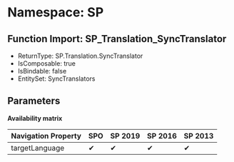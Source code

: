 # Namespace: SP

## Function Import: SP_Translation_SyncTranslator

- ReturnType: SP.Translation.SyncTranslator
- IsComposable: true
- IsBindable: false
- EntitySet: SyncTranslators

## Parameters

**Availability matrix**

Navigation Property | SPO | SP 2019 | SP 2016 | SP 2013
----------|-----|---------|---------|--------
targetLanguage | ✔ | ✔ | ✔ | ✔
